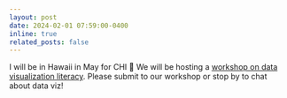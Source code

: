 ```yaml
---
layout: post
date: 2024-02-01 07:59:00-0400
inline: true
related_posts: false
---
```


I will be in Hawaii in May for CHI :ocean: We will be hosting a [workshop on data visualization literacy](https://visualization-literacy.github.io/CHI2024/). Please submit to our workshop or stop by to chat about data viz!
